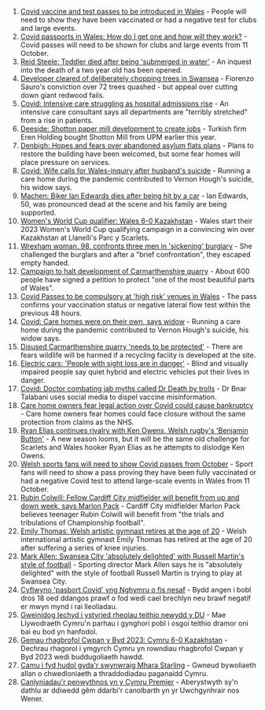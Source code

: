 1. [Covid vaccine and test passes to be introduced in Wales](https://www.bbc.co.uk/news/uk-wales-politics-58596128?at_medium=RSS&at_campaign=KARANGA) - People will need to show they have been vaccinated or had a negative test for clubs and large events.
2. [Covid passports in Wales: How do I get one and how will they work?](https://www.bbc.co.uk/news/uk-wales-politics-58600373?at_medium=RSS&at_campaign=KARANGA) - Covid passes will need to be shown for clubs and large events from 11 October.
3. [Reid Steele: Toddler died after being 'submerged in water'](https://www.bbc.co.uk/news/uk-wales-58596394?at_medium=RSS&at_campaign=KARANGA) - An inquest into the death of a two year old has been opened.
4. [Developer cleared of deliberately chopping trees in Swansea](https://www.bbc.co.uk/news/uk-wales-58601981?at_medium=RSS&at_campaign=KARANGA) - Fiorenzo Sauro's conviction over 72 trees quashed - but appeal over cutting down giant redwood fails.
5. [Covid: Intensive care struggling as hospital admissions rise](https://www.bbc.co.uk/news/uk-wales-58602523?at_medium=RSS&at_campaign=KARANGA) - An intensive care consultant says all departments are "terribly stretched" from a rise in patients.
6. [Deeside: Shotton paper mill development to create jobs](https://www.bbc.co.uk/news/uk-wales-58602521?at_medium=RSS&at_campaign=KARANGA) - Turkish firm Eren Holding bought Shotton Mill from UPM earlier this year.
7. [Denbigh: Hopes and fears over abandoned asylum flats plans](https://www.bbc.co.uk/news/uk-wales-58591446?at_medium=RSS&at_campaign=KARANGA) - Plans to restore the building have been welcomed, but some fear homes will place pressure on services.
8. [Covid: Wife calls for Wales-inquiry after husband's suicide](https://www.bbc.co.uk/news/uk-wales-58589219?at_medium=RSS&at_campaign=KARANGA) - Running a care home during the pandemic contributed to Vernon Hough's suicide, his widow says.
9. [Machen: Biker Ian Edwards dies after being hit by a car](https://www.bbc.co.uk/news/uk-wales-58600597?at_medium=RSS&at_campaign=KARANGA) - Ian Edwards, 50, was pronounced dead at the scene and his family are being supported.
10. [Women's World Cup qualifier: Wales 6-0 Kazakhstan](https://www.bbc.co.uk/sport/football/58542573?at_medium=RSS&at_campaign=KARANGA) - Wales start their 2023 Women's World Cup qualifying campaign in a convincing win over Kazakhstan at Llanelli's Parc y Scarlets.
11. [Wrexham woman, 98, confronts three men in 'sickening' burglary](https://www.bbc.co.uk/news/uk-wales-58562143?at_medium=RSS&at_campaign=KARANGA) - She challenged the burglars and after a "brief confrontation", they escaped empty handed.
12. [Campaign to halt development of Carmarthenshire quarry](https://www.bbc.co.uk/news/uk-wales-58586624?at_medium=RSS&at_campaign=KARANGA) - About 600 people have signed a petition to protect "one of the most beautiful parts of Wales".
13. [Covid Passes to be compulsory at 'high risk' venues in Wales](https://www.bbc.co.uk/news/uk-wales-58595008?at_medium=RSS&at_campaign=KARANGA) - The pass confirms your vaccination status or negative lateral flow test within the previous 48 hours.
14. [Covid: Care homes were on their own, says widow](https://www.bbc.co.uk/news/uk-wales-58596307?at_medium=RSS&at_campaign=KARANGA) - Running a care home during the pandemic contributed to Vernon Hough's suicide, his widow says.
15. [Disused Carmarthenshire quarry 'needs to be protected'](https://www.bbc.co.uk/news/uk-wales-58586625?at_medium=RSS&at_campaign=KARANGA) - There are fears wildlife will be harmed if a recycling faciity is developed at the site.
16. [Electric cars: 'People with sight loss are in danger'](https://www.bbc.co.uk/news/uk-wales-58588704?at_medium=RSS&at_campaign=KARANGA) - Blind and visually impaired people say quiet hybrid and electric vehicles put their lives in danger.
17. [Covid: Doctor combating jab myths called Dr Death by trolls](https://www.bbc.co.uk/news/uk-wales-58585318?at_medium=RSS&at_campaign=KARANGA) - Dr Bnar Talabani uses social media to dispel vaccine misinformation.
18. [Care home owners fear legal action over Covid could cause bankruptcy](https://www.bbc.co.uk/news/uk-wales-58579307?at_medium=RSS&at_campaign=KARANGA) - Care home owners fear homes could face closure without the same protection from claims as the NHS.
19. [Ryan Elias continues rivalry with Ken Owens, Welsh rugby's 'Benjamin Button'](https://www.bbc.co.uk/sport/rugby-union/58595440?at_medium=RSS&at_campaign=KARANGA) - A new season looms, but it will be the same old challenge for Scarlets and Wales hooker Ryan Elias as he attempts to dislodge Ken Owens.
20. [Welsh sports fans will need to show Covid passes from October](https://www.bbc.co.uk/sport/wales/58598585?at_medium=RSS&at_campaign=KARANGA) - Sport fans will need to show a pass proving they have been fully vaccinated or had a negative Covid test to attend large-scale events in Wales from 11 October.
21. [Rubin Colwill: Fellow Cardiff City midfielder will benefit from up and down week, says Marlon Pack](https://www.bbc.co.uk/sport/football/58594386?at_medium=RSS&at_campaign=KARANGA) - Cardiff City midfielder Marlon Pack believes teenager Rubin Colwill will benefit from "the trials and tribulations of Championship football".
22. [Emily Thomas: Welsh artistic gymnast retires at the age of 20](https://www.bbc.co.uk/sport/gymnastics/58604426?at_medium=RSS&at_campaign=KARANGA) - Welsh international artistic gymnast Emily Thomas has retired at the age of 20 after suffering a series of knee injuries.
23. [Mark Allen: Swansea City 'absolutely delighted' with Russell Martin's style of football](https://www.bbc.co.uk/sport/football/58598797?at_medium=RSS&at_campaign=KARANGA) - Sporting director Mark Allen says he is "absolutely delighted" with the style of football Russell Martin is trying to play at Swansea City.
24. [Cyflwyno 'pasbort Covid' yng Nghymru o fis nesaf](https://www.bbc.co.uk/newyddion/58596916?at_medium=RSS&at_campaign=KARANGA) - Bydd angen i bobl dros 18 oed ddangos prawf o fod wedi cael brechlyn neu brawf negatif er mwyn mynd i rai lleoliadau.
25. [Gweinidog Iechyd i ystyried rheolau teithio newydd y DU](https://www.bbc.co.uk/newyddion/58601772?at_medium=RSS&at_campaign=KARANGA) - Mae Llywodraeth Cymru'n parhau i gynghori pobl i osgoi teithio dramor oni bai eu bod yn hanfodol.
26. [Gemau rhagbrofol Cwpan y Byd 2023: Cymru 6-0 Kazakhstan](https://www.bbc.co.uk/newyddion/58601770?at_medium=RSS&at_campaign=KARANGA) - Dechrau rhagorol i ymgyrch Cymru yn rowndiau rhagbrofol Cwpan y Byd 2023 wedi buddugoliaeth hawdd.
27. [Camu i fyd hudol gyda'r swynwraig Mhara Starling](https://www.bbc.co.uk/newyddion/58595712?at_medium=RSS&at_campaign=KARANGA) - Gwneud bywoliaeth allan o chwedloniaeth a thraddodiadau paganaidd Cymru.
28. [Canlyniadau'r penwythnos yn y Cymru Premier](https://www.bbc.co.uk/newyddion/58601771?at_medium=RSS&at_campaign=KARANGA) - Aberystwyth sy'n dathlu ar ddiwedd gêm ddarbi'r canolbarth yn yr Uwchgynhrair nos Wener.

